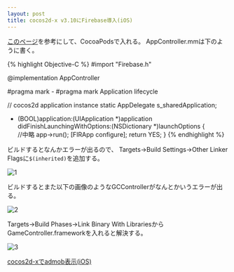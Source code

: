 ```yaml
---
layout: post
title: cocos2d-x v3.10にFirebase導入(iOS)
---
```


[このページ](https://firebase.google.com/docs/ios/setup?hl=ja)を参考にして、CocoaPodsで入れる。
AppController.mmは下のように書く。

{% highlight Objective-C %}
#import "Firebase.h"

@implementation AppController

#pragma mark -
#pragma mark Application lifecycle

// cocos2d application instance
static AppDelegate s_sharedApplication;

- (BOOL)application:(UIApplication *)application didFinishLaunchingWithOptions:(NSDictionary *)launchOptions {    
    //中略
    app->run();
    [FIRApp configure];
    return YES;
}
{% endhighlight %}

ビルドするとなんかエラーが出るので、
Targets->Build Settings->Other Linker Flagsに`$(inherited)`を追加する。

![1]({{site.baseurl}}/images/2016-07-08_1.png)

ビルドするとまた以下の画像のようなGCControllerがなんとかいうエラーが出る。

![2]({{site.baseurl}}/images/2016-07-08_2.png)

Targets->Build Phases->Link Binary With LibrariesからGameController.frameworkを入れると解決する。

![3]({{site.baseurl}}/images/2016-07-08_3.png)

[cocos2d-xでadmob表示(iOS)]({{site.baseurl}}/_posts/)
